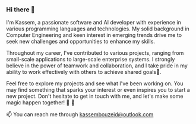 ### Hi there 👋 

I'm Kassem, a passionate software and AI developer with experience in various programming languages and technologies. My solid background in Computer Engineering and keen interest in emerging trends drive me to seek new challenges and opportunities to enhance my skills.

Throughout my career, I've contributed to various projects, ranging from small-scale applications to large-scale enterprise systems. I strongly believe in the power of teamwork and collaboration, and I take pride in my ability to work effectively with others to achieve shared goals🌱.

Feel free to explore my projects and see what I've been working on. You may find something that sparks your interest or even inspires you to start a new project. Don't hesitate to get in touch with me, and let's make some magic happen together! 🚀 🚀

📫 You can reach me through kassembouzeid@outlook.com
<!--
**ksmbzd/ksmbzd** is a ✨ _special_ ✨ repository because its `README.md` (this file) appears on your GitHub profile.


